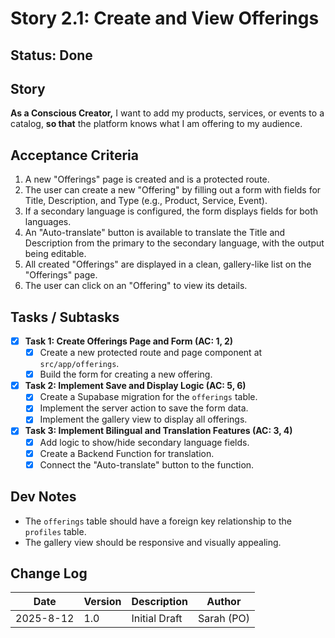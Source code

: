 # Story 2.1: Create and View Offerings

## Status: Done

## Story
**As a Conscious Creator,** I want to add my products, services, or events to a catalog, **so that** the platform knows what I am offering to my audience.

## Acceptance Criteria
1.  A new "Offerings" page is created and is a protected route.
2.  The user can create a new "Offering" by filling out a form with fields for Title, Description, and Type (e.g., Product, Service, Event).
3.  If a secondary language is configured, the form displays fields for both languages.
4.  An "Auto-translate" button is available to translate the Title and Description from the primary to the secondary language, with the output being editable.
5.  All created "Offerings" are displayed in a clean, gallery-like list on the "Offerings" page.
6.  The user can click on an "Offering" to view its details.

## Tasks / Subtasks
- [x] **Task 1: Create Offerings Page and Form (AC: 1, 2)**
    - [x] Create a new protected route and page component at `src/app/offerings`.
    - [x] Build the form for creating a new offering.
- [x] **Task 2: Implement Save and Display Logic (AC: 5, 6)**
    - [x] Create a Supabase migration for the `offerings` table.
    - [x] Implement the server action to save the form data.
    - [x] Implement the gallery view to display all offerings.
- [x] **Task 3: Implement Bilingual and Translation Features (AC: 3, 4)**
    - [x] Add logic to show/hide secondary language fields.
    - [x] Create a Backend Function for translation.
    - [x] Connect the "Auto-translate" button to the function.

## Dev Notes
*   The `offerings` table should have a foreign key relationship to the `profiles` table.
*   The gallery view should be responsive and visually appealing.

## Change Log
| Date | Version | Description | Author |
| --- | --- | --- | --- |
| 2025-8-12 | 1.0 | Initial Draft | Sarah (PO) |
